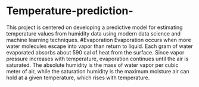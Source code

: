 # Temperature-prediction-
This project is centered on developing a predictive model for estimating temperature values from humidity data using modern data science and machine learning techniques.
#Evaporation
Evaporation occurs when more water molecules escape into vapor than return to liquid. Each gram of water evaporated absorbs about 590 cal of heat from the surface. Since vapor pressure increases with temperature, evaporation continues until the air is saturated. The absolute humidity is the mass of water vapor per cubic meter of air, while the saturation humidity is the maximum moisture air can hold at a given temperature, which rises with temperature.
